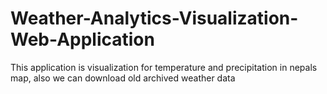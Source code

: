 # Weather-Analytics-Visualization-Web-Application
This application is visualization for temperature and precipitation in nepals map, also we can download old archived weather data  
